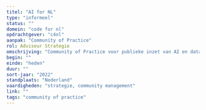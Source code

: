 ```yaml
---
titel: "AI for NL"
type: "informeel"
status: ""
domein: "code for nl"
opdrachtgever: "c4nl"
aanpak: "Community of Practice"
rol: Adviseur Strategie
omschrijving: "Community of Practice voor publieke inzet van AI en data science."
begin: ""
einde: "heden"
duur: ""
sort-jaar: "2022"
standplaats: "Nederland"
vaardigheden: "strategie, community management"
link: ""
tags: "community of practice"
---
```

